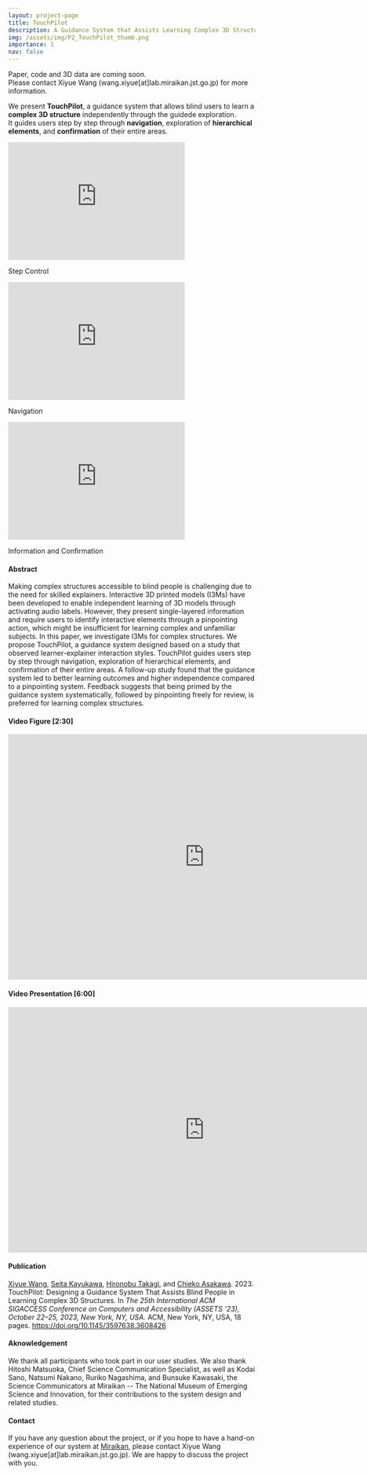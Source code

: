 ```yaml
---
layout: project-page
title: TouchPilot
description: A Guidance System that Assists Learning Complex 3D Structures
img: /assets/img/P2_TouchPilot_thumb.png
importance: 1
nav: false
---
```


<!-- Data -->
<div class="project-social container text-center">
<p class="description">
Paper, code and 3D data are coming soon.
 <br>
Please contact Xiyue Wang (wang.xiyue[at]lab.miraikan.jst.go.jp) for more information.
</p>
  <!-- <div class="row justify-content-md-center">
    <div class="col col-lg-2 contact-icon">
    <a href="/assets/pdf/ASSETS2022_BentoMuseum_AuthorVersion.pdf" target="_blank" title="PDF"><i class="far fa-file-alt"></i></a>
    <p class="caption">Paper</p>
    </div>
    <div class="col col-lg-2 contact-icon">
    <a href="https://github.com/miraikan-research/BentoMuseum-Miraikan" target="_blank" title="GitHub"><i class="fab fa-github"></i></a>
    <p class="caption"></Code></p>
    </div>
    <div class="col col-lg-2 contact-icon">
    <a href="https://www.thingiverse.com/thing:5555502" target="_blank" title="STL and other files"><i class="fas fa-database"></i></a>
    <p class="caption">3D Data</p>
    </div>
  </div> -->
</div>

<!-- Short discription and teaser images/videos -->
<div class="project-section">
  <p class="description">

  We present <strong>TouchPilot</strong>, a guidance system that allows blind users to learn a <strong>complex 3D structure</strong> independently through the guidede exploration. <br> 
  It guides users step by step through <strong>navigation</strong>, exploration of <strong>hierarchical elements</strong>, and <strong>confirmation</strong> of their entire areas. <br>
 
  <div class="container">
    <div class="row">
      <div class="col-sm mt-3 mt-md-0">
        <iframe src="https://www.youtube.com/embed/KBE09BJT3Es" width="360" height="240" class="videoWrapperSplit rounded z-depth-1" frameborder="0" allowfullscreen></iframe>
        <p class="caption"> Step Control</p>
      </div>
      <div class="col-sm mt-3 mt-md-0">
        <iframe src="https://www.youtube.com/embed/SljM5szfokg" width="360" height="240" class="videoWrapperSplit rounded z-depth-1" frameborder="0" allowfullscreen></iframe>
        <p class="caption"> Navigation</p>
      </div>
      <div class="col-sm mt-3 mt-md-0">
        <iframe src="https://www.youtube.com/embed/lzb9IAiNyzU" width="360" height="240" class="videoWrapperSplit rounded z-depth-1" frameborder="0" allowfullscreen></iframe>
        <p class="caption"> Information and Confirmation</p>
      </div>
    </div>
  </div>
</div>

<div class="project-section">
<h4>Abstract</h4>
<p>
Making complex structures accessible to blind people is challenging due to the need for skilled explainers. Interactive 3D printed models (I3Ms) have been developed to enable independent learning of 3D models through activating audio labels. However, they present single-layered information and require users to identify interactive elements through a pinpointing action, which might be insufficient for learning complex and unfamiliar subjects. In this paper, we investigate I3Ms for complex structures. We propose TouchPilot, a guidance system designed based on a study that observed learner-explainer interaction styles. TouchPilot guides users step by step through navigation, exploration of hierarchical elements, and confirmation of their entire areas. A follow-up study found that the guidance system led to better learning outcomes and higher independence compared to a pinpointing system. Feedback suggests that being primed by the guidance system systematically, followed by pinpointing freely for review, is preferred for learning complex structures.
</p>
</div>

<div class="project-section">
<h4>Video Figure [2:30]</h4>
<div class="container">
  <div class="row">
    <div class="col">
      <div class="videoWrapper">
      <iframe src="https://www.youtube.com/embed/5OjiOm31HF0" width="800" height="500" class="img-fluid rounded z-depth-1" frameborder="0" allowfullscreen></iframe>
      </div>
      <p class="caption"> </p>
    </div>
  </div>
</div>
<h4>Video Presentation [6:00]</h4>
<div class="container">
  <div class="row">
    <div class="col">
      <div class="videoWrapper">
      <iframe src="https://www.youtube.com/embed/81nCF6aJzRU" width="800" height="500" class="img-fluid rounded z-depth-1" frameborder="0" allowfullscreen></iframe>
      </div>
      <p class="caption"> </p>
    </div>
  </div>
</div>
</div>

<div class="project-section">
<h4>Publication</h4>
<p>
<a href="https://xiyue-w.github.io/">Xiyue Wang</a>, <a href="https://wotipati.github.io/" target="_blank">Seita Kayukawa</a>, <a href="https://researcher.watson.ibm.com/researcher/view.php?person=jp-TAKAGIH" target="_blank">Hironobu Takagi</a>, and <a href="https://researcher.watson.ibm.com/researcher/view.php?person=us-chiekoa" target="_blank">Chieko Asakawa</a>. 2023.
TouchPilot: Designing a Guidance System That Assists Blind People in Learning Complex 3D Structures. 
In <em>The 25th International ACM SIGACCESS Conference on Computers and
Accessibility (ASSETS ’23), October 22–25, 2023, New York, NY, USA.</em> ACM, New
York, NY, USA, 18 pages. <a href="https://doi.org/10.1145/3597638.3608426" target="_blank">https://doi.org/10.1145/3597638.3608426</a> 
</p>
</div>

<div class="project-section">
<h4>Aknowledgement</h4>
<p>
We thank all participants who took part in our user studies. We also thank Hitoshi Matsuoka, Chief Science Communication Specialist, as well as Kodai Sano, Natsumi Nakano, Ruriko Nagashima, and Bunsuke Kawasaki, the Science Communicators at Miraikan -- The National Museum of Emerging Science and Innovation, for their contributions to the system design and related studies.
</p>
</div>

<div class="project-section">
<h4>Contact</h4>
<p class="center">
If you have any question about the project, or if you hope to have a hand-on experience of our system at <a href="https://www.miraikan.jst.go.jp/en/" target="_blank">Miraikan</a>, please contact Xiyue Wang (wang.xiyue[at]lab.miraikan.jst.go.jp). We are happy to discuss the project with you.
</p>
</div>
